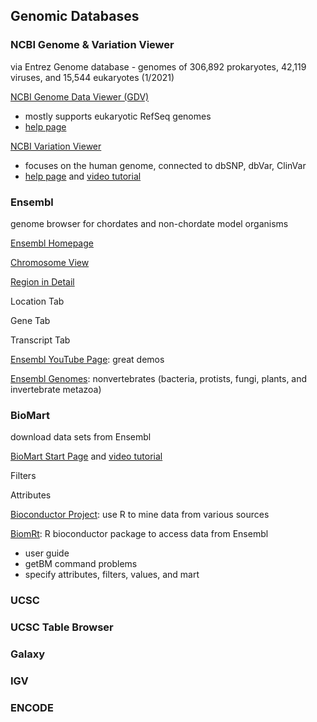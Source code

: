 ## Genomic Databases
### NCBI Genome & Variation Viewer
via Entrez Genome database - genomes of 306,892 prokaryotes, 42,119 viruses, and 15,544 eukaryotes (1/2021)

[NCBI Genome Data Viewer (GDV)](https://www.ncbi.nlm.nih.gov/genome/gdv/)
- mostly supports eukaryotic RefSeq genomes
- [help page](https://www.ncbi.nlm.nih.gov/genome/gdv/browser/help/)

[NCBI Variation Viewer](https://www.ncbi.nlm.nih.gov/variation/view/)
- focuses on the human genome, connected to dbSNP, dbVar, ClinVar
- [help page](https://www.ncbi.nlm.nih.gov/variation/view/help/) and [video tutorial](https://www.youtube.com/watch?v=rnWZ9MFBwUM&ab_channel=TheNationalLibraryofMedicine)

### Ensembl
genome browser for chordates and non-chordate model organisms

[Ensembl Homepage](http://uswest.ensembl.org/index.html)

[Chromosome View](http://uswest.ensembl.org/Homo_sapiens/Location/Chromosome?r=11)

[Region in Detail](http://uswest.ensembl.org/Homo_sapiens/Location/View?db=core;g=ENSG00000244734;r=11:5225386-5229473)

Location Tab

Gene Tab

Transcript Tab

[Ensembl YouTube Page](https://www.youtube.com/channel/UCKGzTZIXfs2HX44X3HqBtDA): great demos

[Ensembl Genomes](http://ensemblgenomes.org/): nonvertebrates (bacteria, protists, fungi, plants, and invertebrate metazoa)

### BioMart
download data sets from Ensembl

[BioMart Start Page](http://uswest.ensembl.org/biomart/martview/c92977310e04989e7c0a23d938ed684b) and [video tutorial](https://www.youtube.com/watch?v=DXPaBdPM2vs&list=PLA5333E28D1193B6B&index=5&ab_channel=EnsemblTraining)

Filters

Attributes

[Bioconductor Project](https://www.bioconductor.org/): use R to mine data from various sources

[BiomRt](https://bioconductor.org/packages/release/bioc/vignettes/biomaRt/inst/doc/biomaRt.html): R bioconductor package to access data from Ensembl
- user guide
- getBM command problems
-   specify attributes, filters, values, and mart 

### UCSC

### UCSC Table Browser

### Galaxy

### IGV

### ENCODE
